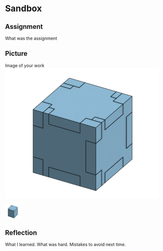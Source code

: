 # Sandbox

## Assignment

What was the assignment

## Picture

Image of your work
![The Box](https://github.com/OneCHSEngr/Sandbox/blob/master/images/TheBox.jpg?raw=true)

<img src="https://github.com/OneCHSEngr/Sandbox/blob/master/images/TheBox.jpg?raw=true" alt="The Box" style="width:50px;height:50px;">

## Reflection

What I learned. What was hard.  Mistakes to avoid next time.
